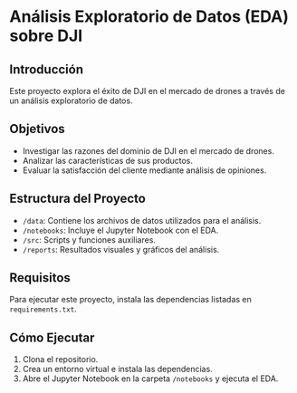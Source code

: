 # Análisis Exploratorio de Datos (EDA) sobre DJI

## Introducción
Este proyecto explora el éxito de DJI en el mercado de drones a través de un análisis exploratorio de datos.

## Objetivos
- Investigar las razones del dominio de DJI en el mercado de drones.
- Analizar las características de sus productos.
- Evaluar la satisfacción del cliente mediante análisis de opiniones.

## Estructura del Proyecto
- `/data`: Contiene los archivos de datos utilizados para el análisis.
- `/notebooks`: Incluye el Jupyter Notebook con el EDA.
- `/src`: Scripts y funciones auxiliares.
- `/reports`: Resultados visuales y gráficos del análisis.

## Requisitos
Para ejecutar este proyecto, instala las dependencias listadas en `requirements.txt`.

## Cómo Ejecutar
1. Clona el repositorio.
2. Crea un entorno virtual e instala las dependencias.
3. Abre el Jupyter Notebook en la carpeta `/notebooks` y ejecuta el EDA.

